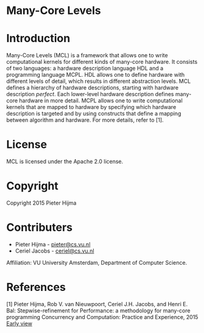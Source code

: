 Many-Core Levels
===

# Introduction

Many-Core Levels (MCL) is a framework that allows one to write computational
kernels for different kinds of many-core hardware. It consists of two
languages: a hardware description language HDL and a programming language MCPL. 
HDL allows one to define hardware with different levels of detail, which
results in different abstraction levels. MCL defines a hierarchy of hardware
descriptions, starting with hardware description *perfect*. Each lower-level
hardware description defines many-core hardware in more detail. MCPL allows one
to write computational kernels that are mapped to hardware by specifying which
hardware description is targeted and by using constructs that define a mapping
between algorithm and hardware. For more details, refer to [1]. 

# License

MCL is licensed under the Apache 2.0 license.

# Copyright

Copyright 2015 Pieter Hijma

# Contributers

- Pieter Hijma - pieter@cs.vu.nl 
- Ceriel Jacobs - ceriel@cs.vu.nl

Affiliation: VU University Amsterdam, Department of Computer Science.

# References

[1] Pieter Hijma, Rob V. van Nieuwpoort, Ceriel J.H. Jacobs, and Henri E. Bal:
Stepwise-refinement for Performance: a methodology for many-core programming
Concurrency and Computation: Practice and Experience, 2015
[Early view](http://onlinelibrary.wiley.com/doi/10.1002/cpe.3416/abstract)